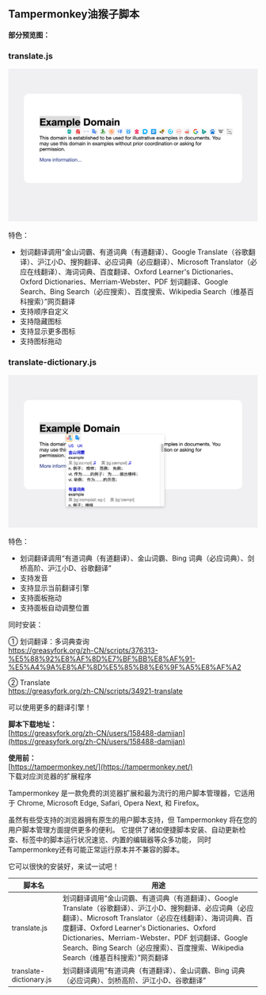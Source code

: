 ## Tampermonkey油猴子脚本

**部分预览图：**

### translate.js

![translate.png](translate/translate.png)

特色：  
* 划词翻译调用“金山词霸、有道词典（有道翻译）、Google Translate（谷歌翻译）、沪江小D、搜狗翻译、必应词典（必应翻译）、Microsoft Translator（必应在线翻译）、海词词典、百度翻译、Oxford Learner's Dictionaries、Oxford Dictionaries、Merriam-Webster、PDF 划词翻译、Google Search、Bing Search（必应搜索）、百度搜索、Wikipedia Search（维基百科搜索）”网页翻译
* 支持顺序自定义
* 支持隐藏图标
* 支持显示更多图标
* 支持图标拖动

### translate-dictionary.js

![translate-dictionary.png](translate/translate-dictionary.png)

特色：  
* 划词翻译调用“有道词典（有道翻译）、金山词霸、Bing 词典（必应词典）、剑桥高阶、沪江小D、谷歌翻译”
* 支持发音
* 支持显示当前翻译引擎
* 支持面板拖动
* 支持面板自动调整位置

同时安装：

① 划词翻译：多词典查询  
https://greasyfork.org/zh-CN/scripts/376313-%E5%88%92%E8%AF%8D%E7%BF%BB%E8%AF%91-%E5%A4%9A%E8%AF%8D%E5%85%B8%E6%9F%A5%E8%AF%A2

② Translate  
https://greasyfork.org/zh-CN/scripts/34921-translate

可以使用更多的翻译引擎！

**脚本下载地址：**  
[https://greasyfork.org/zh-CN/users/158488-damijan](https://greasyfork.org/zh-CN/users/158488-damijan)

**使用前：**  
[https://tampermonkey.net/](https://tampermonkey.net/)  
下载对应浏览器的扩展程序

Tampermonkey 是一款免费的浏览器扩展和最为流行的用户脚本管理器，它适用于 Chrome, Microsoft Edge, Safari, Opera Next, 和 Firefox。

虽然有些受支持的浏览器拥有原生的用户脚本支持，但 Tampermonkey 将在您的用户脚本管理方面提供更多的便利。 它提供了诸如便捷脚本安装、自动更新检查、标签中的脚本运行状况速览、内置的编辑器等众多功能， 同时Tampermonkey还有可能正常运行原本并不兼容的脚本。

它可以很快的安装好，来试一试吧！

脚本名 | 用途
-|-
translate.js|划词翻译调用“金山词霸、有道词典（有道翻译）、Google Translate（谷歌翻译）、沪江小D、搜狗翻译、必应词典（必应翻译）、Microsoft Translator（必应在线翻译）、海词词典、百度翻译、Oxford Learner's Dictionaries、Oxford Dictionaries、Merriam-Webster、PDF 划词翻译、Google Search、Bing Search（必应搜索）、百度搜索、Wikipedia Search（维基百科搜索）”网页翻译
translate-dictionary.js|划词翻译调用“有道词典（有道翻译）、金山词霸、Bing 词典（必应词典）、剑桥高阶、沪江小D、谷歌翻译”
